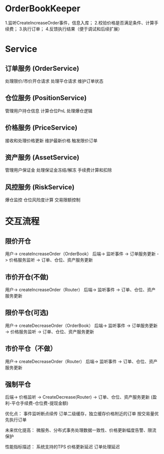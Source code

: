 # OrderBookKeeper

1.监听CreateIncreaseOrder事件，信息入库；
2.校验价格是否满足条件、计算手续费；
3.执行订单；
4.反馈执行结果（便于调试和后续扩展）

# Service
## 订单服务 (OrderService)
处理限价/市价开仓请求
处理平仓请求
维护订单状态

## 仓位服务 (PositionService)
管理用户持仓信息
计算仓位PnL
处理爆仓逻辑

## 价格服务 (PriceService)
接收和处理价格更新
维护最新价格
触发限价订单

## 资产服务 (AssetService)
管理用户保证金
处理保证金冻结/解冻
手续费计算和扣除

## 风控服务 (RiskService)
爆仓监控
仓位风险度计算
交易限额控制

# 交互流程
## 限价开仓
用户-> createIncreaseOrder（OrderBook）
后端-> 监听事件
    -> 订单服务更新
    -> 价格服务监听
    -> 订单、仓位、资产服务更新

## 市价开仓(不做)
用户-> createIncreaseOrder（Router）
后端-> 监听事件
    -> 订单、仓位、资产服务更新

## 限价平仓(可选)
用户-> createDecreaseOrder（OrderBook）
后端-> 监听事件
    -> 订单服务更新
    -> 价格服务监听
    -> 订单、仓位、资产服务更新

## 市价平仓（不做）
用户-> createDecreaseOrder（Router）
后端-> 监听事件
    -> 订单、仓位、资产服务更新

## 强制平仓
后端-> 价格监听
    -> CreateDecrease(Router)
    -> 订单、仓位、资产服务更新
(盈利-平仓手续费-仓位费-提现金额)

优化点：
事件监听断点续传
订单二级缓存，独立缓存价格附近的订单
按交易量优先执行订单


未来优化提高：
微服务、分布式事务处理数据一致性、价格更新幅度告警、限流保护

性能指标描述：
系统支持的TPS
价格更新延迟
订单处理延迟